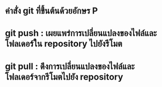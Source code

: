 # คำสั่ง git ที่ขึ้นต้นด้วยอักษร P
# git push : เผยแพร่การเปลี่ยนแปลงของไฟล์และโฟลเดอร์ใน repository ไปยังรีโมต
# git pull : ดึงการเปลี่ยนแปลงของไฟล์และโฟลเดอร์จากรีโมตไปยัง repository
